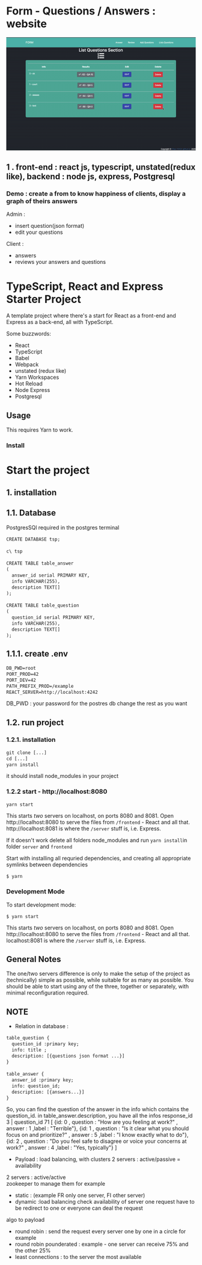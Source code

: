 # Form - Questions / Answers :  website

![](demo-form.gif)


## 1 . front-end :  react js, typescript, unstated(redux like), backend : node js, express, Postgresql

### Demo : create a from to know happiness of clients, display a graph of theirs answers

Admin : 
- insert question(json format)
- edit your questions

Client :
- answers 
- reviews your answers and questions



# TypeScript, React and Express Starter Project

A template project where there's a start for React as a front-end and Express as a back-end, all with TypeScript.

Some buzzwords:

- React
- TypeScript
- Babel
- Webpack
- unstated (redux like)
- Yarn Workspaces
- Hot Reload
- Node Express
- Postgresql

## Usage

This requires Yarn to work.

### Install


# Start the project 

## 1. installation

## 1.1. Database

PostgresSQl required
in the postgres terminal

```
CREATE DATABASE tsp;

c\ tsp

CREATE TABLE table_answer
(
  answer_id serial PRIMARY KEY,
  info VARCHAR(255),
  description TEXT[]
);

CREATE TABLE table_question
(
  question_id serial PRIMARY KEY,
  info VARCHAR(255),
  description TEXT[]
);
```

## 1.1.1. create .env 

```
DB_PWD=root
PORT_PROD=42
PORT_DEV=42
PATH_PREFIX_PROD=/example
REACT_SERVER=http://localhost:4242
```

DB_PWD : your password for the postres db
change the rest as you want 

## 1.2. run project

### 1.2.1. installation
```
git clone [...]
cd [...]
yarn install 
```
it should install node_modules in your project

### 1.2.2 start - http://localhost:8080
```
yarn start
```
This starts _two_ servers on localhost, on ports 8080 and 8081. 
Open http://localhost:8080 to serve the files from `/frontend` - React and all that. 
http://localhost:8081 is where the `/server` stuff is, i.e. Express.


If it doesn't work delete all folders node_modules and run `yarn install`in folder `server` and `frontend`




Start with installing all requried dependencies, and creating all appropriate symlinks between dependencies

```console
$ yarn
```

### Development Mode

To start development mode:

```console
$ yarn start
```

This starts _two_ servers on localhost, on ports 8080 and 8081. Open http://localhost:8080 to serve the files from `/frontend` - React and all that. localhost:8081 is where the `/server` stuff is, i.e. Express.

## General Notes

The one/two servers difference is only to make the setup of the project as (technically) simple as possible, while suitable for as many as possible. You should be able to start using any of the three, together or separately, with minimal reconfiguration required.


## NOTE

- Relation in database : 

```
table_question {
  question_id :primary key;
  info: title ;
  description: [{questions json format ...}]
}

table_answer {
  answer_id :primary key;
  info: question_id;
  description: [{answers...}]
}
```

So, you can find the question of the answer in the info which contains the question_id.
in table_answer.description, you have all the infos
response_id 3 | question_id 71
[
  {id: 0 , question : "How are you feeling at work?" , answer : 1 ,label : "Terrible"},
  {id: 1 , question : "Is it clear what you should focus on and prioritize?" , answer : 5 ,label : "I know exactly what to do"},
  {id: 2 , question : "Do you feel safe to disagree or voice your concerns at work?" , answer : 4 ,label : "Yes, typically"}
]



- Payload : 
load balancing, with clusters
2 servers : active/passive = availability

2 servers  : active/active  
zookeeper to manage them for example

- static : (example FR only one server, FI other server)
- dynamic :load balancing
check availability of server
one request have to be redirect to one or everyone can deal the request

algo to payload
- round robin : send the request every server one by one in a circle for example
- round robin pounderated : example - one server can receive 75% and the other 25%
- least connections : to the server the most available
 
